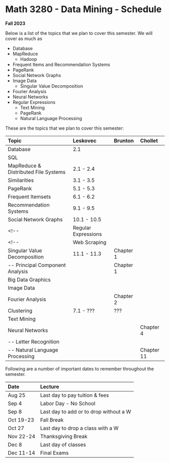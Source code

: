 # Math 3280 - Data Mining - Schedule
__Fall 2023__

Below is a list of the topics that we plan to cover this semester. We will cover as much as 
* Database
* MapReduce
  * Hadoop
* Frequent Items and Recommendation Systems
* PageRank
* Social Network Graphs
* Image Data
  * Singular Value Decomposition
* Fourier Analysis
* Neural Networks
* Regular Expressions
  * Text Mining
  * PageRank
  * Natural Language Processing

These are the topics that we plan to cover this semester:

| Topic                                | Leskovec    | Brunton   | Chollet    |
| :----------------------------------- | :---------- | :-------- | :--------- |
| Database                             | 2.1         |           |            |
| SQL                                  |             |           |            |
| MapReduce & Distributed File Systems | 2.1 - 2.4   |           |            |
| Similarities                         | 3.1 - 3.5   |           |            |
| PageRank                             | 5.1 - 5.3   |           |            |
| Frequent Itemsets                    | 6.1 - 6.2   |           |            |
| Recommendation Systems               | 9.1 - 9.5   |           |            |
| Social Network Graphs                | 10.1 - 10.5 |           |            |
<!-- | Regular Expressions             |             |           |            | -->
<!-- | Web Scraping                    |             |           |            | -->
| Singular Value Decomposition         | 11.1 - 11.3 | Chapter 1 |            |
| -- Principal Component Analysis      |             | Chapter 1 |            |
| Big Data Graphics                    |             |           |            |
| Image Data                           |             |           |            |
| Fourier Analysis                     |             | Chapter 2 |            |
| Clustering                           | 7.1 - ???   | ???       |            |
| Text Mining                          |             |           |            |
| Neural Networks                      |             |           | Chapter 4  |
| -- Letter Recognition                |             |           |            |
| -- Natural Language Processing       |             |           | Chapter 11 |

Following are a number of important dates to remember throughout the semester.

| Date      | Lecture                                 |
| :-------  | :------                                 |
| Aug 25    | Last day to pay tuition & fees          |
| Sep 4     | Labor Day - No School                   |
| Sep 8     | Last day to add or to drop without a W  |
| Oct 19-23 | Fall Break                              |
| Oct 27    | Last day to drop a class with a W       |
| Nov 22-24 | Thanksgiving Break                      |
| Dec 8     | Last day of classes                     |
| Dec 11-14 | Final Exams                             |
